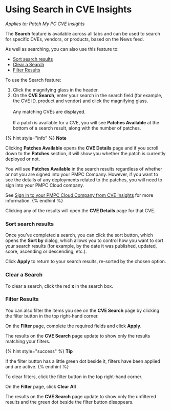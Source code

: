 # Using Search in CVE Insights

_Applies to: Patch My PC CVE Insights_

The **Search** feature is available across all tabs and can be used to search for specific CVEs, vendors, or products, based on the News feed.

As well as searching, you can also use this feature to:

* [Sort search results](using-search-in-cve-insights.md#sort-search-results)
* [Clear a Search](using-search-in-cve-insights.md#clear-a-search)
* [Filter Results](using-search-in-cve-insights.md#filter-results)

To use the Search feature:

1. Click the magnifying glass in the header.
2. On the **CVE Search**, enter your search in the search field (for example, the CVE ID, product and vendor) and click the magnifying glass.\
   \
   Any matching CVEs are displayed.\
   \
   If a patch is available for a CVE, you will see **Patches Available** at the bottom of a search result, along with the number of patches.

{% hint style="info" %}
**Note**

Clicking **Patches Available** opens the **CVE Details** page and if you scroll down to the **Patches** section, it will show you whether the patch is currently deployed or not.

You will see **Patches Available** in the search results regardless of whether or not you are signed into your PMPC Company. However, if you want to see the details of any deployments related to the patches, you will need to sign into your PMPC Cloud company.

&#x20;See [Sign in to your PMPC Cloud Company from CVE Insights](cve-insights-settings-tab.md#sign-in-to-your-pmpc-cloud-company-from-cve-insights) for more information.
{% endhint %}

Clicking any of the results will open the **CVE Details** page for that CVE.

### Sort search results

Once you’ve completed a search, you can click the sort button, which opens the **Sort by** dialog, which allows you to control how you want to sort your search results (for example, by the date it was published, updated, score, ascending or descending, etc.).

Click **Apply** to return to your search results, re-sorted by the chosen option.

### Clear a Search

To clear a search, click the red **x** in the search box.

### Filter Results

You can also filter the items you see on the **CVE Search** page by clicking the filter button in the top right-hand corner.

On the **Filter** page, complete the required fields and click **Apply**.

The results on the **CVE Search** page update to show only the results matching your filters.

{% hint style="success" %}
**Tip**

If the filter button has a little green dot beside it, filters have been applied and are active.&#x20;
{% endhint %}

To clear filters, click the filter button in the top right-hand corner.

On the **Filter** page, click **Clear All**

The results on the **CVE Search** page update to show only the unfiltered results and the green dot beside the filter button disappears.